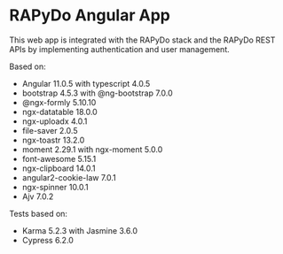# RAPyDo Angular App

This web app is integrated with the RAPyDo stack and the RAPyDo REST APIs by implementing authentication and user management.

Based on:

- Angular 11.0.5 with typescript 4.0.5
- bootstrap 4.5.3 with @ng-bootstrap 7.0.0
- @ngx-formly 5.10.10
- ngx-datatable 18.0.0
- ngx-uploadx 4.0.1
- file-saver 2.0.5
- ngx-toastr 13.2.0
- moment 2.29.1 with ngx-moment 5.0.0
- font-awesome 5.15.1
- ngx-clipboard 14.0.1
- angular2-cookie-law 7.0.1
- ngx-spinner 10.0.1
- Ajv 7.0.2

Tests based on:

- Karma 5.2.3 with Jasmine 3.6.0
- Cypress 6.2.0
